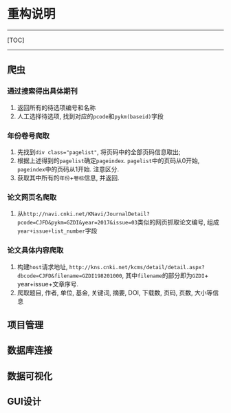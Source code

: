 # 重构说明

---

[TOC]

---


## 爬虫

### 通过搜索得出具体期刊

1. 返回所有的待选项编号和名称
2. 人工选择待选项, 找到对应的`pcode`和`pykm(baseid)`字段

### 年份卷号爬取

1. 先找到`div class="pagelist"`, 将页码中的全部页码信息取出;
2. 根据上述得到的`pagelist`确定`pageindex`. `pagelist`中的页码从0开始, `pageindex`中的页码从1开始. 注意区分.
3. 获取其中所有的`年份`+`卷标`信息, 并返回.

### 论文网页名爬取

1. 从`http://navi.cnki.net/KNavi/JournalDetail?pcode=CJFD&pykm=GZDI&year=2017&issue=03`类似的网页抓取论文编号, 组成`year+issue+list_number`字段

### 论文具体内容爬取

1. 构建`host`请求地址, `http://kns.cnki.net/kcms/detail/detail.aspx?dbcode=CJFD&filename=GZDI198201000`, 其中`filename`的部分即为`GZDI`+ year+issue+文章序号.
2. 爬取题目, 作者, 单位, 基金, 关键词, 摘要, DOI, 下载数, 页码, 页数, 大小等信息

## 项目管理

## 数据库连接

## 数据可视化

## GUI设计

